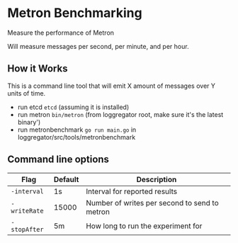 # Metron Benchmarking

Measure the performance of Metron

Will measure messages per second, per minute, and per hour.

## How it Works

This is a command line tool that will emit X amount of messages over Y units of time.
* run etcd `etcd` (assuming it is installed)
* run metron `bin/metron` (from loggregator root, make sure it's the latest binary')
* run metronbenchmark `go run main.go` in loggregator/src/tools/metronbenchmark

## Command line options

| Flag | Default | Description |
|-------|--------|-------------|
|`-interval` | 1s | Interval for reported results |
| `-writeRate` | 15000 | Number of writes per second to send to metron |
| `-stopAfter` | 5m | How long to run the experiment for |

